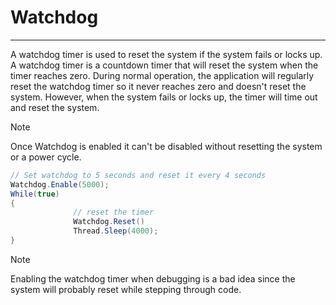 # Watchdog
---
A watchdog timer is used to reset the system if the system fails or locks up. A watchdog timer is a countdown timer that will reset the system when the timer reaches zero. During normal operation, the application will regularly reset the watchdog timer so it never reaches zero and doesn't reset the system. However, when the system fails or locks up, the timer will time out and reset the system.

> [!Note]
> Once Watchdog is enabled it can't be disabled without resetting the system or a power cycle.

```cs
// Set watchdog to 5 seconds and reset it every 4 seconds
Watchdog.Enable(5000);
While(true)
{
              // reset the timer
              Watchdog.Reset()
              Thread.Sleep(4000);
}

```

> [!Note]
> Enabling the watchdog timer when debugging is a bad idea since the system will probably reset while stepping through code.
